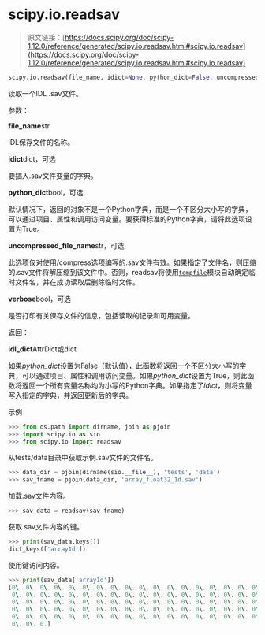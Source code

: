 # scipy.io.readsav

> 原文链接：[https://docs.scipy.org/doc/scipy-1.12.0/reference/generated/scipy.io.readsav.html#scipy.io.readsav](https://docs.scipy.org/doc/scipy-1.12.0/reference/generated/scipy.io.readsav.html#scipy.io.readsav)

```py
scipy.io.readsav(file_name, idict=None, python_dict=False, uncompressed_file_name=None, verbose=False)
```

读取一个IDL .sav文件。

参数：

**file_name**str

IDL保存文件的名称。

**idict**dict，可选

要插入.sav文件变量的字典。

**python_dict**bool，可选

默认情况下，返回的对象不是一个Python字典，而是一个不区分大小写的字典，可以通过项目、属性和调用访问变量。要获得标准的Python字典，请将此选项设置为True。

**uncompressed_file_name**str，可选

此选项仅对使用/compress选项编写的.sav文件有效。如果指定了文件名，则压缩的.sav文件将解压缩到该文件中。否则，readsav将使用[`tempfile`](https://docs.python.org/3/library/tempfile.html#module-tempfile "(在Python v3.12中)")模块自动确定临时文件名，并在成功读取后删除临时文件。

**verbose**bool，可选

是否打印有关保存文件的信息，包括读取的记录和可用变量。

返回：

**idl_dict**AttrDict或dict

如果*python_dict*设置为False（默认值），此函数将返回一个不区分大小写的字典，可以通过项目、属性和调用访问变量。如果*python_dict*设置为True，则此函数将返回一个所有变量名称均为小写的Python字典。如果指定了*idict*，则将变量写入指定的字典，并返回更新后的字典。

示例

```py
>>> from os.path import dirname, join as pjoin
>>> import scipy.io as sio
>>> from scipy.io import readsav 
```

从tests/data目录中获取示例.sav文件的文件名。

```py
>>> data_dir = pjoin(dirname(sio.__file__), 'tests', 'data')
>>> sav_fname = pjoin(data_dir, 'array_float32_1d.sav') 
```

加载.sav文件内容。

```py
>>> sav_data = readsav(sav_fname) 
```

获取.sav文件内容的键。

```py
>>> print(sav_data.keys())
dict_keys(['array1d']) 
```

使用键访问内容。

```py
>>> print(sav_data['array1d'])
[0\. 0\. 0\. 0\. 0\. 0\. 0\. 0\. 0\. 0\. 0\. 0\. 0\. 0\. 0\. 0\. 0\. 0\. 0\. 0\. 0\. 0\. 0\. 0.
 0\. 0\. 0\. 0\. 0\. 0\. 0\. 0\. 0\. 0\. 0\. 0\. 0\. 0\. 0\. 0\. 0\. 0\. 0\. 0\. 0\. 0\. 0\. 0.
 0\. 0\. 0\. 0\. 0\. 0\. 0\. 0\. 0\. 0\. 0\. 0\. 0\. 0\. 0\. 0\. 0\. 0\. 0\. 0\. 0\. 0\. 0\. 0.
 0\. 0\. 0\. 0\. 0\. 0\. 0\. 0\. 0\. 0\. 0\. 0\. 0\. 0\. 0\. 0\. 0\. 0\. 0\. 0\. 0\. 0\. 0\. 0.
 0\. 0\. 0\. 0\. 0\. 0\. 0\. 0\. 0\. 0\. 0\. 0\. 0\. 0\. 0\. 0\. 0\. 0\. 0\. 0\. 0\. 0\. 0\. 0.
 0\. 0\. 0.] 
```
